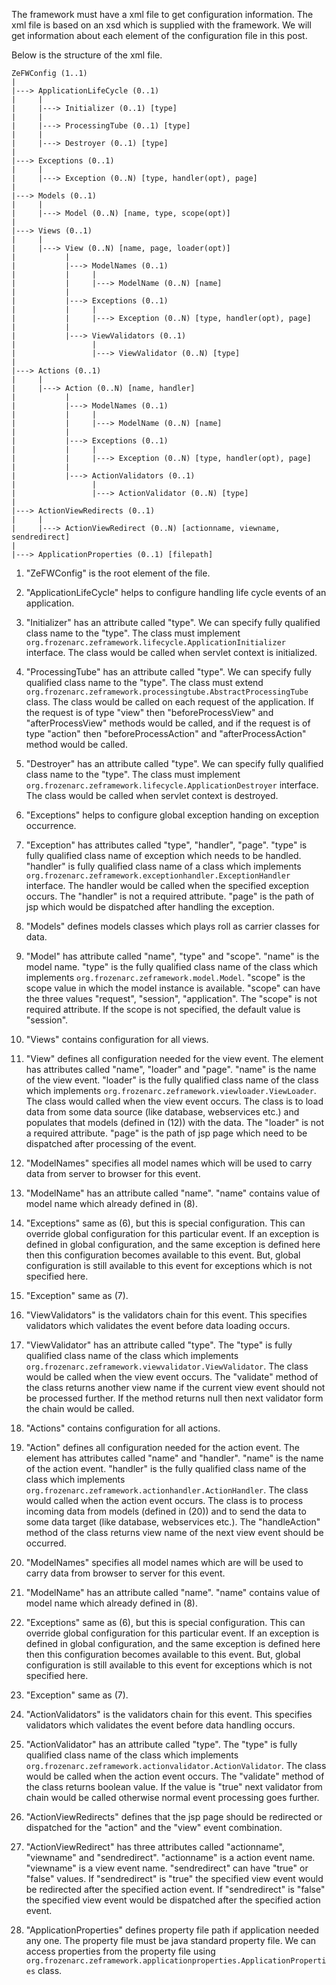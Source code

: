 The framework must have a xml file to get configuration information. The xml file is based on an xsd which is supplied with the framework. We will get information about each element of the configuration file in this post.

Below is the structure of the xml file.

    ZeFWConfig (1..1)
    |
    |---> ApplicationLifeCycle (0..1)
    |     |
    |     |---> Initializer (0..1) [type]
    |     |
    |     |---> ProcessingTube (0..1) [type]
    |     |
    |     |---> Destroyer (0..1) [type]
    |
    |---> Exceptions (0..1)
    |     |
    |     |---> Exception (0..N) [type, handler(opt), page]
    |
    |---> Models (0..1)
    |     |
    |     |---> Model (0..N) [name, type, scope(opt)]
    |
    |---> Views (0..1)
    |     |
    |     |---> View (0..N) [name, page, loader(opt)]
    |           |
    |           |---> ModelNames (0..1)
    |           |     |
    |           |     |---> ModelName (0..N) [name]
    |           |
    |           |---> Exceptions (0..1)
    |           |     |
    |           |     |---> Exception (0..N) [type, handler(opt), page]
    |           |
    |           |---> ViewValidators (0..1)
    |                 |
    |                 |---> ViewValidator (0..N) [type]
    |
    |---> Actions (0..1)
    |     |
    |     |---> Action (0..N) [name, handler]
    |           |
    |           |---> ModelNames (0..1)
    |           |     |
    |           |     |---> ModelName (0..N) [name]
    |           |
    |           |---> Exceptions (0..1)
    |           |     |
    |           |     |---> Exception (0..N) [type, handler(opt), page]
    |           |
    |           |---> ActionValidators (0..1)
    |                 |
    |                 |---> ActionValidator (0..N) [type]
    |
    |---> ActionViewRedirects (0..1)
    |     |
    |     |---> ActionViewRedirect (0..N) [actionname, viewname, sendredirect]
    |
    |---> ApplicationProperties (0..1) [filepath]


1. "ZeFWConfig" is the root element of the file.

2. "ApplicationLifeCycle" helps to configure handling life cycle events of an application.

3. "Initializer" has an attribute called "type". We can specify fully qualified class name to the "type". The class must implement `org.frozenarc.zeframework.lifecycle.ApplicationInitializer` interface. The class would be called when servlet context is initialized.

4. "ProcessingTube" has an attribute called "type". We can specify fully qualified class name to the "type". The class must extend `org.frozenarc.zeframework.processingtube.AbstractProcessingTube` class. The class would be called on each request of the application. If the request is of type "view" then "beforeProcessView" and "afterProcessView" methods would be called, and if the request is of type "action" then "beforeProcessAction" and "afterProcessAction" method would be called.

5. "Destroyer" has an attribute called "type". We can specify fully qualified class name to the "type". The class must implement `org.frozenarc.zeframework.lifecycle.ApplicationDestroyer` interface. The class would be called when servlet context is destroyed.

6. "Exceptions" helps to configure global exception handing on exception occurrence.

7. "Exception" has attributes called "type", "handler", "page". "type" is fully qualified class name of exception which needs to be handled. "handler" is fully qualified class name of a class which implements `org.frozenarc.zeframework.exceptionhandler.ExceptionHandler` interface. The handler would be called when the specified exception occurs. The "handler" is not a required attribute. "page" is the path of jsp which would be dispatched after handling the exception.

8. "Models" defines models classes which plays roll as carrier classes for data.

9. "Model" has attribute called "name", "type" and "scope". "name" is the model name. "type" is the fully qualified class name of the class which implements `org.frozenarc.zeframework.model.Model`. "scope" is the scope value in which the model instance is available. "scope" can have the three values "request", "session", "application". The "scope" is not required attribute. If the scope is not specified, the default value is "session".

10. "Views" contains configuration for all views.

11. "View" defines all configuration needed for the view event. The element has attributes called "name", "loader" and "page". "name" is the name of the view event. "loader" is the fully qualified class name of the class which implements `org.frozenarc.zeframework.viewloader.ViewLoader`. The class would called when the view event occurs. The class is to load data from some data source (like database, webservices etc.) and populates that models (defined in (12)) with the data. The "loader" is not a required attribute. "page" is the path of jsp page which need to be dispatched after processing of the event.

12. "ModelNames" specifies all model names which will be used to carry data from server to browser for this event.

13. "ModelName" has an attribute called "name". "name" contains value of model name which already defined in (8).

14. "Exceptions" same as (6), but this is special configuration. This can override global configuration for this particular event. If an exception is defined in global configuration, and the same exception is defined here then this configuration becomes available to this event. But, global configuration is still available to this event for exceptions which is not specified here.

15. "Exception" same as (7).

16. "ViewValidators" is the validators chain for this event. This specifies validators which validates the event before data loading occurs.

17. "ViewValidator" has an attribute called "type". The "type" is fully qualified class name of the class which implements `org.frozenarc.zeframework.viewvalidator.ViewValidator`. The class would be called when the view event occurs. The "validate" method of the class returns another view name if the current view event should not be processed further. If the method returns null then next validator form the chain would be called.

18. "Actions" contains configuration for all actions.

19. "Action" defines all configuration needed for the action event. The element has attributes called "name" and "handler". "name" is the name of the action event. "handler" is the fully qualified class name of the class which implements `org.frozenarc.zeframework.actionhandler.ActionHandler`. The class would called when the action event occurs. The class is to process incoming data from models (defined in (20)) and to send the data to some data target (like database, webservices etc.). The "handleAction" method of the class returns view name of the next view event should be occurred.

20. "ModelNames" specifies all model names which are will be used to carry data from browser to server for this event.

21. "ModelName" has an attribute called "name". "name" contains value of model name which already defined in (8).

22. "Exceptions" same as (6), but this is special configuration. This can override global configuration for this particular event. If an exception is defined in global configuration, and the same exception is defined here then this configuration becomes available to this event. But, global configuration is still available to this event for exceptions which is not specified here.

23. "Exception" same as (7).

24. "ActionValidators" is the validators chain for this event. This specifies validators which validates the event before data handling occurs.

25. "ActionValidator" has an attribute called "type". The "type" is fully qualified class name of the class which implements `org.frozenarc.zeframework.actionvalidator.ActionValidator`. The class would be called when the action event occurs. The "validate" method of the class returns boolean value. If the value is "true" next validator from chain would be called otherwise normal event processing goes further.

26. "ActionViewRedirects" defines that the jsp page should be redirected or dispatched for the "action" and the "view" event combination.

27. "ActionViewRedirect" has three attributes called "actionname", "viewname" and "sendredirect". "actionname" is a action event name. "viewname" is a view event name. "sendredirect" can have "true" or "false" values. If "sendredirect" is "true" the specified view event would be redirected after the specified action event. If "sendredirect" is "false" the specified view event would be dispatched after the specified action event.

28. "ApplicationProperties" defines property file path if application needed any one. The property file must be java standard property file. We can access properties from the property file using `org.frozenarc.zeframework.applicationproperties.ApplicationProperties` class. 